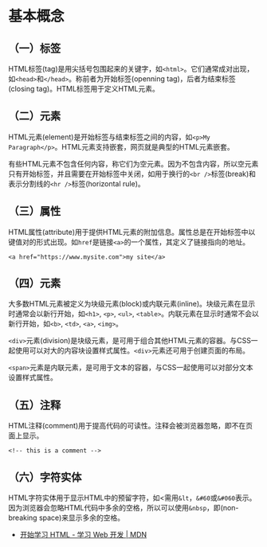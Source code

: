 # 基本概念

## （一）标签

HTML标签(tag)是用尖括号包围起来的关键字，如`<html>`。它们通常成对出现，如`<head>`和`</head>`。称前者为开始标签(openning tag)，后者为结束标签(closing tag)。HTML标签用于定义HTML元素。

## （二）元素

HTML元素(element)是开始标签与结束标签之间的内容，如`<p>My Paragraph</p>`。HTML元素支持嵌套，网页就是典型的HTML元素嵌套。

有些HTML元素不包含任何内容，称它们为空元素。因为不包含内容，所以空元素只有开始标签，并且需要在开始标签中关闭，如用于换行的`<br />`标签(break)和表示分割线的`<hr />`标签(horizontal rule)。

## （三）属性

HTML属性(attribute)用于提供HTML元素的附加信息。属性总是在开始标签中以键值对的形式出现。如`href`是链接`<a>`的一个属性，其定义了链接指向的地址。

`<a href="https://www.mysite.com">my site</a>`

## （四）元素

大多数HTML元素被定义为块级元素(block)或内联元素(inline)。块级元素在显示时通常会以新行开始，如`<h1>`, `<p>`, `<ul>`, `<table>`。内联元素在显示时通常不会以新行开始，如`<b>`, `<td>`, `<a>`, `<img>`。

`<div>`元素(division)是块级元素，是可用于组合其他HTML元素的容器。与CSS一起使用可以对大的内容块设置样式属性。`<div>`元素还可用于创建页面的布局。

`<span>`元素是内联元素，是可用于文本的容器，与CSS一起使用可以对部分文本设置样式属性。

## （五）注释

HTML注释(comment)用于提高代码的可读性。注释会被浏览器忽略，即不在页面上显示。

`<!-- this is a comment -->`

## （六）字符实体

HTML字符实体用于显示HTML中的预留字符，如<需用`&lt`，`&#60`或`&#060`表示。因为浏览器会忽略HTML代码中多余的空格，所以可以使用`&nbsp`，即(non-breaking space)来显示多余的空格。

- [开始学习 HTML - 学习 Web 开发 | MDN](https://developer.mozilla.org/zh-CN/docs/Learn/HTML/Introduction_to_HTML/Getting_started)